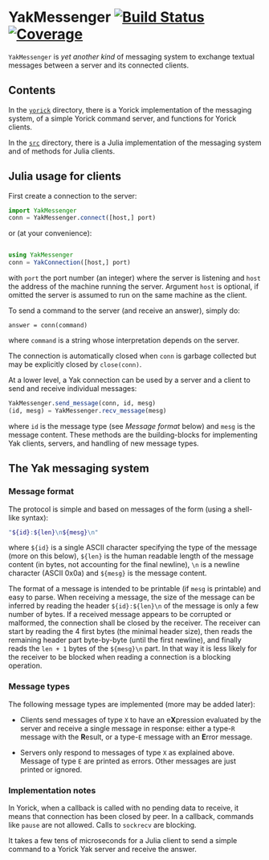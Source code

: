 # YakMessenger [![Build Status](https://github.com/emmt/YakMessenger.jl/actions/workflows/CI.yml/badge.svg?branch=main)](https://github.com/emmt/YakMessenger.jl/actions/workflows/CI.yml?query=branch%3Amain) [![Coverage](https://codecov.io/gh/emmt/YakMessenger.jl/branch/main/graph/badge.svg)](https://codecov.io/gh/emmt/YakMessenger.jl)

`YakMessenger` is *yet another kind* of messaging system to exchange textual messages
between a server and its connected clients.

## Contents

In the [`yorick`](./yorick) directory, there is a Yorick implementation of the messaging
system, of a simple Yorick command server, and functions for Yorick clients.

In the [`src`](./src) directory, there is a Julia implementation of the messaging system
and of methods for Julia clients.

## Julia usage for clients

First create a connection to the server:

``` julia
import YakMessenger
conn = YakMessenger.connect([host,] port)
```

or (at your convenience):

``` julia

using YakMessenger
conn = YakConnection([host,] port)
```

with `port` the port number (an integer) where the server is listening and `host` the
address of the machine running the server. Argument `host` is optional, if omitted the
server is assumed to run on the same machine as the client.

To send a command to the server (and receive an answer), simply do:

    answer = conn(command)

where `command` is a string whose interpretation depends on the server.

The connection is automatically closed when `conn` is garbage collected but may be
explicitly closed by `close(conn)`.

At a lower level, a Yak connection can be used by a server and a client to send and
receive individual messages:

``` julia
YakMessenger.send_message(conn, id, mesg)
(id, mesg) = YakMessenger.recv_message(mesg)
```

where `id` is the message type (see *Message format* below) and `mesg` is the message
content. These methods are the building-blocks for implementing Yak clients, servers, and
handling of new message types.


## The Yak messaging system

### Message format

The protocol is simple and based on messages of the form (using a shell-like syntax):

``` sh
"${id}:${len}\n${mesg}\n"
```

where `${id}` is a single ASCII character specifying the type of the message (more on this
below), `${len}` is the human readable length of the message content (in bytes, not
accounting for the final newline), `\n` is a newline character (ASCII 0x0a) and `${mesg}`
is the message content.

The format of a message is intended to be printable (if `mesg` is printable) and easy to
parse. When receiving a message, the size of the message can be inferred by reading the
header `${id}:${len}\n` of the message is only a few number of bytes. If a received
message appears to be corrupted or malformed, the connection shall be closed by the
receiver. The receiver can start by reading the 4 first bytes (the minimal header size),
then reads the remaining header part byte-by-byte (until the first newline), and finally
reads the `len + 1` bytes of the `${mesg}\n` part. In that way it is less likely for the
receiver to be blocked when reading a connection is a blocking operation.

### Message types

The following message types are implemented (more may be added later):

- Clients send messages of type `X` to have an e**X**pression evaluated by the server and
  receive a single message in response: either a type-`R` message with the **R**esult, or
  a type-`E` message with an **E**rror message.

- Servers only respond to messages of type `X` as explained above. Message of type `E`
  are printed as errors. Other messages are just printed or ignored.

### Implementation notes

In Yorick, when a callback is called with no pending data to receive, it means that
connection has been closed by peer. In a callback, commands like `pause` are not allowed.
Calls to `sockrecv` are blocking.

It takes a few tens of microseconds for a Julia client to send a simple command to a
Yorick Yak server and receive the answer.
